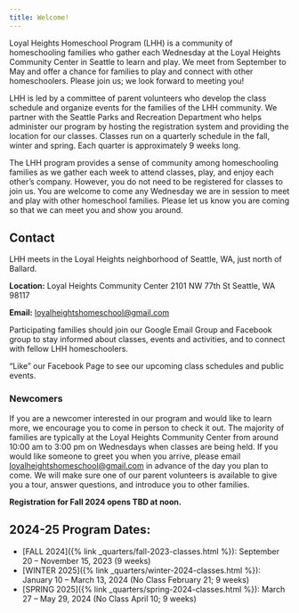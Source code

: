 ```yaml
---
title: Welcome!
---
```

Loyal Heights Homeschool Program (LHH) is a community of homeschooling families who gather each Wednesday at the Loyal Heights Community Center in Seattle to learn and play. We meet from September to May and offer a chance for families to play and connect with other homeschoolers. Please join us; we look forward to meeting you!

LHH is led by a committee of parent volunteers who develop the class schedule and organize events for the families of the LHH community. We partner with the Seattle Parks and Recreation Department who helps administer our program by hosting the registration system and providing the location for our classes. Classes run on a quarterly schedule in the fall, winter and spring. Each quarter is approximately 9 weeks long.

The LHH program provides a sense of community among homeschooling families as we gather each week to attend classes, play, and enjoy each other’s company. However, you do not need to be registered for classes to join us. You are welcome to come any Wednesday we are in session to meet and play with other homeschool families. Please let us know you are coming so that we can meet you and show you around.

## Contact

LHH meets in the Loyal Heights neighborhood of Seattle, WA, just north of Ballard.

**Location:** Loyal Heights Community Center
2101 NW 77th St
Seattle, WA 98117

**Email:** loyalheightshomeschool@gmail.com

Participating families should join our Google Email Group and Facebook group to stay informed about classes, events and activities, and to connect with fellow LHH homeschoolers.

“Like” our Facebook Page to see our upcoming class schedules and public events.

### Newcomers

If you are a newcomer interested in our program and would like to learn more, we encourage you to come in person to check it out. The majority of families are typically at the Loyal Heights Community Center from around 10:00 am to 3:00 pm on Wednesdays when classes are being held. If you would like someone to greet you when you arrive, please email loyalheightshomeschool@gmail.com in advance of the day you plan to come. We will make sure one of our parent volunteers is available to give you a tour, answer questions, and introduce you to other families.

**Registration for Fall 2024 opens TBD at noon.**

## 2024-25 Program Dates:

- [FALL 2024]({% link _quarters/fall-2023-classes.html %}): September 20 – November 15, 2023 (9 weeks)
- [WINTER 2025]({% link _quarters/winter-2024-classes.html %}): January 10 – March 13, 2024 (No Class February 21; 9 weeks)
- [SPRING 2025]({% link _quarters/spring-2024-classes.html %}): March 27 – May 29, 2024 (No Class April 10; 9 weeks)
